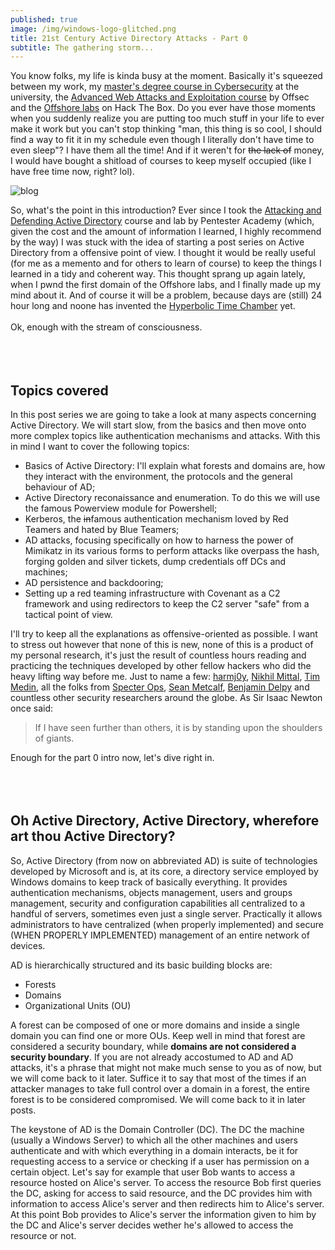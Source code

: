```yaml
---
published: true
image: /img/windows-logo-glitched.png
title: 21st Century Active Directory Attacks - Part 0
subtitle: The gathering storm...
---
```

  
  
You know folks, my life is kinda busy at the moment. Basically it's squeezed between my work, my [master's degree course in Cybersecurity](https://cybersecurity.uniroma1.it/) at the university, the [Advanced Web Attacks and Exploitation course](https://www.offensive-security.com/information-security-training/advanced-web-attack-and-exploitation/) by Offsec and the [Offshore labs](https://www.mrb3n.com/?p=551) on Hack The Box. Do you ever have those moments when you suddenly realize you are putting too much stuff in your life to ever make it work but you can't stop thinking "man, this thing is so cool, I should find a way to fit it in my schedule even though I literally don't have time to even sleep"? I have them all the time! And if it weren't for ~~the lack of~~ money, I would have bought a shitload of courses to keep myself occupied (like I have free time now, right? lol).  
  
  
![blog]({{site.baseurl}}/img/blog.JPG)
  
  
So, what's the point in this introduction? Ever since I took the [Attacking and Defending Active Directory](https://www.pentesteracademy.com/activedirectorylab) course and lab by Pentester Academy (which, given the cost and the amount of information I learned, I highly recommend by the way) I was stuck with the idea of starting a post series on Active Directory from a offensive point of view. I thought it would be really useful (for me as a memento and for others to learn of course) to keep the things I learned in a tidy and coherent way. This thought sprang up again lately, when I pwnd the first domain of the Offshore labs, and I finally made up my mind about it. And of course it will be a problem, because days are (still) 24 hour long and noone has invented the [Hyperbolic Time Chamber](https://dragonball.fandom.com/wiki/Hyperbolic_Time_Chamber) yet.
<br>
<br>
Ok, enough with the stream of consciousness.  
<br>
<br>
<br>

## Topics covered

In this post series we are going to take a look at many aspects concerning Active Directory. We will start slow, from the basics and then move onto more complex topics like authentication mechanisms and attacks. With this in mind I want to cover the following topics:
- Basics of Active Directory: I'll explain what forests and domains are, how they interact with the environment, the protocols and the general behaviour of AD; 
- Active Directory reconaissance and enumeration. To do this we will use the famous Powerview module for Powershell;
- Kerberos, the ~~in~~famous authentication mechanism loved by Red Teamers and hated by Blue Teamers;
- AD attacks, focusing specifically on how to harness the power of Mimikatz in its various forms to perform attacks like overpass the hash, forging golden and silver tickets, dump credentials off DCs and machines;
- AD persistence and backdooring;
- Setting up a red teaming infrastructure with Covenant as a C2 framework and using redirectors to keep the C2 server "safe" from a tactical point of view.  
  
  
I'll try to keep all the explanations as offensive-oriented as possible. I want to stress out however that none of this is new, none of this is a product of my personal research, it's just the result of countless hours reading and practicing the techniques developed by other fellow hackers who did the heavy lifting way before me. Just to name a few: [harmj0y](https://www.harmj0y.net/blog/about/), [Nikhil Mittal](http://www.labofapenetrationtester.com/p/about-me.html), [Tim Medin](https://twitter.com/timmedin), all the folks from [Specter Ops](https://specterops.io/), [Sean Metcalf](https://adsecurity.org/?page_id=8), [Benjamin Delpy](https://twitter.com/gentilkiwi) and countless other security researchers around the globe. As Sir Isaac Newton once said:

> If I have seen further than others, it is by standing upon the shoulders of giants.
  
  
Enough for the part 0 intro now, let's dive right in.
<br>
<br>
<br>
<br>

## Oh Active Directory, Active Directory, wherefore art thou Active Directory?

So, Active Directory (from now on abbreviated AD) is suite of technologies developed by Microsoft and is, at its core, a directory service employed by Windows domains to keep track of basically everything. It provides authentication mechanisms, objects management, users and groups management, security and configuration capabilities all centralized to a handful of servers, sometimes even just a single server. Practically it allows administrators to have centralized (when properly implemented) and secure (WHEN PROPERLY IMPLEMENTED) management of an entire network of devices.  
  
AD is hierarchically structured and its basic building blocks are:
 - Forests
 - Domains
 - Organizational Units (OU)  
   
A forest can be composed of one or more domains and inside a single domain you can find one or more OUs. Keep well in mind that forest are considered a security boundary, while __**domains are not considered a security boundary**__. If you are not already accostumed to AD and AD attacks, it's a phrase that might not make much sense to you as of now, but we will come back to it later. Suffice it to say that most of the times if an attacker manages to take full control over a domain in a forest, the entire forest is to be considered compromised. We will come back to it in later posts.

The keystone of AD is the Domain Controller (DC). The DC the machine (usually a Windows Server) to which all the other machines and users authenticate and with which everything in a domain interacts, be it for requesting access to a service or checking if a user has permission on a certain object. Let's say for example that user Bob wants to access a resource hosted on Alice's server. To access the resource Bob first queries the DC, asking for access to said resource, and the DC provides him with information to access Alice's server and then redirects him to Alice's server. At this point Bob provides to Alice's server the information given to him by the DC and Alice's server decides wether he's allowed to access the resource or not.
